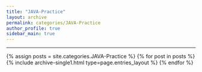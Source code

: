 ```yaml
---
title: "JAVA-Practice"
layout: archive
permalink: categories/JAVA-Practice
author_profile: true
sidebar_main: true
---
```




***

{% assign posts = site.categories.JAVA-Practice %}
{% for post in posts %} {% include archive-single1.html type=page.entries_layout %} {% endfor %}